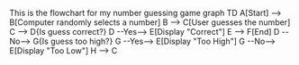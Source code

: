 This is the flowchart for my number guessing game
graph TD
A[Start] --> B[Computer randomly selects a number]
B --> C[User guesses the number]
C --> D{Is guess correct?}
D --Yes--> E[Display "Correct"]
E --> F[End]
D --No--> G{Is guess too high?}
G --Yes--> E[Display "Too High"]
G --No--> E[Display "Too Low"]
H --> C
